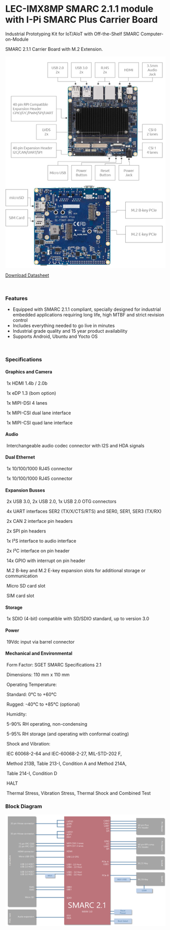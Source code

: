 LEC-IMX8MP SMARC 2.1.1 module with I-Pi SMARC Plus Carrier Board
===


Industrial Prototyping Kit for IoT/AIoT with Off-the-Shelf SMARC Computer-on-Module

SMARC 2.1.1 Carrier Board with M.2 Extension.

<img src="UserInterfaces.assets/I-Pi-SMARC-IMX8M-Plus-interfaces-B.jpg" alt="img" style="zoom: 67%; margin-left: auto; margin-right: auto; display: block;" />

<img src="UserInterfaces.assets/I-Pi-SMARC-IMX8M-Plus-interfaces-A.png" alt="img" style="zoom: 67%; margin-left: auto; margin-right: auto; display: block;" />



[Download Datasheet](https://hq0epm0west0us0storage.blob.core.windows.net/$web/public/SMARC/LEC-iMX8MP/documentation/I-Pi-SMARC-IMX8M-Plus-datasheet-20210427.pdf)

<br>

<div class = "bullets">

### **Features**


*	Equipped with SMARC 2.1.1 compliant, specially designed for
industrial embedded applications requiring long life, high MTBF and
strict revision control
* Includes everything needed to go live in minutes
* Industrial grade quality and 15 year product availability
*  Supports Android, Ubuntu and Yocto OS
<br>

### **Specifications**

#### Graphics and Camera

​	1x HDMI 1.4b / 2.0b 

​    1x eDP 1.3 (bom option) 

​    1x MIPI-DSI 4 lanes  

​    1x MIPI-CSI dual lane interface  

​    1x MIPI-CSI quad lane interface 

#### **Audio**	 

​    Interchangeable audio codec connector with I2S and HDA signals 

#### **Dual Ethernet**	 

​    1x 10/100/1000 RJ45 connector 

​    1x 10/100/1000 RJ45 connector 

#### **Expansion Busses**	 

​     2x USB 3.0, 2x USB 2.0, 1x USB 2.0 OTG connectors 

​     4x UART interfaces SER2 (TX/X/CTS/RTS) and SER0, SER1, SER3 (TX/RX) 

​     2x CAN 2 interface pin headers 

​     2x SPI pin headers 

​     1x I²S interface to audio interface  

​     2x I²C interface on pin header 

​     14x GPIO with interrupt on pin header

​      M.2 B-key and M.2 E-key expansion slots for additional storage or communication

​      Micro SD card slot

​      SIM card slot

#### **Storage**	 

​      1x SDIO (4-bit) compatible with SD/SDIO standard, up to version 3.0 

#### **Power** 

​      19Vdc input via barrel connector 

#### **Mechanical and Environmental**	 

​      Form Factor: SGET SMARC Specifications 2.1 

​      Dimensions: 110 mm x 110 mm 

​      Operating Temperature:	

​            Standard: 0°C to +60°C 

​            Rugged: -40°C to +85°C (optional) 

​       Humidity:

​            5-90% RH operating, non-condensing 

​            5-95% RH storage (and operating with conformal coating) 

​       Shock and Vibration:	

​            IEC 60068-2-64 and IEC-60068-2-27, MIL-STD-202 F,  

​            Method 213B, Table 213-I, Condition A and Method 214A,  

​            Table 214-I, Condition D 

​        HALT			

​             Thermal Stress, Vibration Stress, Thermal Shock and Combined Test 



### **Block Diagram** 

<center>
<img src="CarrierIntroduction.assets/block_diagram-1616579611776.PNG"   /> 
</center>
</div>


